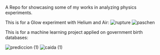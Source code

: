 A Repo for showcasing some of my works in analyzing physics experiments.

This is for a Glow experiment with Helium and Air:
![rupture](https://github.com/user-attachments/assets/cc3f264c-64e6-43ec-9909-a5a05efc0139)
![paschen](https://github.com/user-attachments/assets/6c065103-0804-4193-9643-7945878a8960)

This is for a machine learning project applied on government birth databases:

![prediccion (1)](https://github.com/user-attachments/assets/fd4c83cc-030a-4476-a498-02bb2af83d12)
![caida (1)](https://github.com/user-attachments/assets/3a56572a-c979-4a25-bc82-205a28c81ea3)

